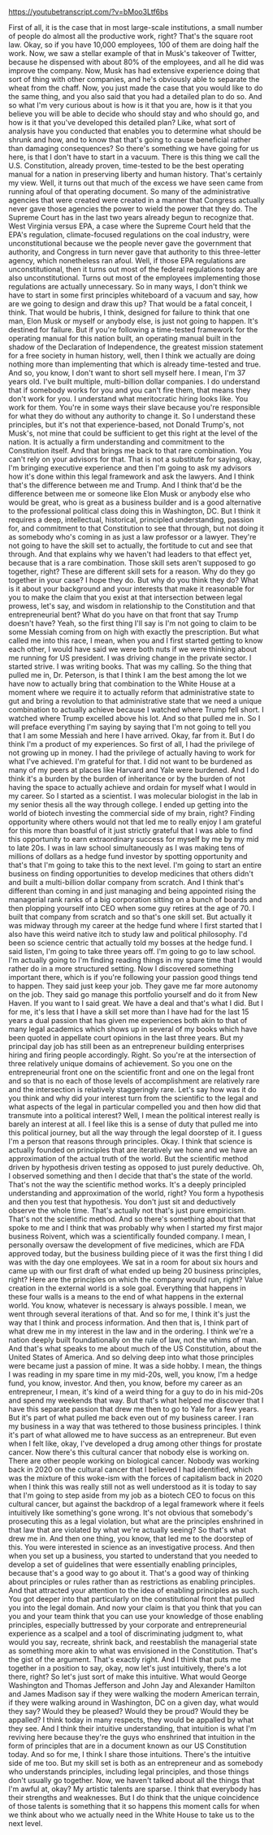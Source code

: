 https://youtubetranscript.com/?v=bMoo3Ltf6bs

 First of all, it is the case that in most large-scale institutions, a small number of people do almost all the productive work, right? That's the square root law. Okay, so if you have 10,000 employees, 100 of them are doing half the work. Now, we saw a stellar example of that in Musk's takeover of Twitter, because he dispensed with about 80% of the employees, and all he did was improve the company. Now, Musk has had extensive experience doing that sort of thing with other companies, and he's obviously able to separate the wheat from the chaff. Now, you just made the case that you would like to do the same thing, and you also said that you had a detailed plan to do so. And so what I'm very curious about is how is it that you are, how is it that you believe you will be able to decide who should stay and who should go, and how is it that you've developed this detailed plan? Like, what sort of analysis have you conducted that enables you to determine what should be shrunk and how, and to know that that's going to cause beneficial rather than damaging consequences? So there's something we have going for us here, is that I don't have to start in a vacuum. There is this thing we call the U.S. Constitution, already proven, time-tested to be the best operating manual for a nation in preserving liberty and human history. That's certainly my view. Well, it turns out that much of the excess we have seen came from running afoul of that operating document. So many of the administrative agencies that were created were created in a manner that Congress actually never gave those agencies the power to wield the power that they do. The Supreme Court has in the last two years already begun to recognize that. West Virginia versus EPA, a case where the Supreme Court held that the EPA's regulation, climate-focused regulations on the coal industry, were unconstitutional because we the people never gave the government that authority, and Congress in turn never gave that authority to this three-letter agency, which nonetheless ran afoul. Well, if those EPA regulations are unconstitutional, then it turns out most of the federal regulations today are also unconstitutional. Turns out most of the employees implementing those regulations are actually unnecessary. So in many ways, I don't think we have to start in some first principles whiteboard of a vacuum and say, how are we going to design and draw this up? That would be a fatal conceit, I think. That would be hubris, I think, designed for failure to think that one man, Elon Musk or myself or anybody else, is just not going to happen. It's destined for failure. But if you're following a time-tested framework for the operating manual for this nation built, an operating manual built in the shadow of the Declaration of Independence, the greatest mission statement for a free society in human history, well, then I think we actually are doing nothing more than implementing that which is already time-tested and true. And so, you know, I don't want to short sell myself here. I mean, I'm 37 years old. I've built multiple, multi-billion dollar companies. I do understand that if somebody works for you and you can't fire them, that means they don't work for you. I understand what meritocratic hiring looks like. You work for them. You're in some ways their slave because you're responsible for what they do without any authority to change it. So I understand these principles, but it's not that experience-based, not Donald Trump's, not Musk's, not mine that could be sufficient to get this right at the level of the nation. It is actually a firm understanding and commitment to the Constitution itself. And that brings me back to that rare combination. You can't rely on your advisors for that. That is not a substitute for saying, okay, I'm bringing executive experience and then I'm going to ask my advisors how it's done within this legal framework and ask the lawyers. And I think that's the difference between me and Trump. And I think that'd be the difference between me or someone like Elon Musk or anybody else who would be great, who is great as a business builder and is a good alternative to the professional political class doing this in Washington, DC. But I think it requires a deep, intellectual, historical, principled understanding, passion for, and commitment to that Constitution to see that through, but not doing it as somebody who's coming in as just a law professor or a lawyer. They're not going to have the skill set to actually, the fortitude to cut and see that through. And that explains why we haven't had leaders to that effect yet, because that is a rare combination. Those skill sets aren't supposed to go together, right? These are different skill sets for a reason. Why do they go together in your case? I hope they do. But why do you think they do? What is it about your background and your interests that make it reasonable for you to make the claim that you exist at that intersection between legal prowess, let's say, and wisdom in relationship to the Constitution and that entrepreneurial bent? What do you have on that front that say Trump doesn't have? Yeah, so the first thing I'll say is I'm not going to claim to be some Messiah coming from on high with exactly the prescription. But what called me into this race, I mean, when you and I first started getting to know each other, I would have said we were both nuts if we were thinking about me running for US president. I was driving change in the private sector. I started strive. I was writing books. That was my calling. So the thing that pulled me in, Dr. Peterson, is that I think I am the best among the lot we have now to actually bring that combination to the White House at a moment where we require it to actually reform that administrative state to gut and bring a revolution to that administrative state that we need a unique combination to actually achieve because I watched where Trump fell short. I watched where Trump excelled above his lot. And so that pulled me in. So I will preface everything I'm saying by saying that I'm not going to tell you that I am some Messiah and here I have arrived. Okay, far from it. But I do think I'm a product of my experiences. So first of all, I had the privilege of not growing up in money. I had the privilege of actually having to work for what I've achieved. I'm grateful for that. I did not want to be burdened as many of my peers at places like Harvard and Yale were burdened. And I do think it's a burden by the burden of inheritance or by the burden of not having the space to actually achieve and ordain for myself what I would in my career. So I started as a scientist. I was molecular biologist in the lab in my senior thesis all the way through college. I ended up getting into the world of biotech investing the commercial side of my brain, right? Finding opportunity where others would not that led me to really enjoy I am grateful for this more than boastful of it just strictly grateful that I was able to find this opportunity to earn extraordinary success for myself by me by my mid to late 20s. I was in law school simultaneously as I was making tens of millions of dollars as a hedge fund investor by spotting opportunity and that's that I'm going to take this to the next level. I'm going to start an entire business on finding opportunities to develop medicines that others didn't and built a multi-billion dollar company from scratch. And I think that's different than coming in and just managing and being appointed rising the managerial rank ranks of a big corporation sitting on a bunch of boards and then plopping yourself into CEO when some guy retires at the age of 70. I built that company from scratch and so that's one skill set. But actually it was midway through my career at the hedge fund where I first started that I also have this weird native itch to study law and political philosophy. I'd been so science centric that actually told my bosses at the hedge fund. I said listen, I'm going to take three years off. I'm going to go to law school. I'm actually going to I'm finding reading things in my spare time that I would rather do in a more structured setting. Now I discovered something important there, which is if you're following your passion good things tend to happen. They said just keep your job. They gave me far more autonomy on the job. They said go manage this portfolio yourself and do it from New Haven. If you want to I said great. We have a deal and that's what I did. But I for me, it's less that I have a skill set more than I have had for the last 15 years a dual passion that has given me experiences both akin to that of many legal academics which shows up in several of my books which have been quoted in appellate court opinions in the last three years. But my principal day job has still been as an entrepreneur building enterprises hiring and firing people accordingly. Right. So you're at the intersection of three relatively unique domains of achievement. So you one on the entrepreneurial front one on the scientific front and one on the legal front and so that is no each of those levels of accomplishment are relatively rare and the intersection is relatively staggeringly rare. Let's say how was it do you think and why did your interest turn from the scientific to the legal and what aspects of the legal in particular compelled you and then how did that transmute into a political interest? Well, I mean the political interest really is barely an interest at all. I feel like this is a sense of duty that pulled me into this political journey, but all the way through the legal doorstep of it. I guess I'm a person that reasons through principles. Okay. I think that science is actually founded on principles that are iteratively we hone and we have an approximation of the actual truth of the world. But the scientific method driven by hypothesis driven testing as opposed to just purely deductive. Oh, I observed something and then I decide that that's the state of the world. That's not the way the scientific method works. It's a deeply principled understanding and approximation of the world, right? You form a hypothesis and then you test that hypothesis. You don't just sit and deductively observe the whole time. That's actually not that's just pure empiricism. That's not the scientific method. And so there's something about that that spoke to me and I think that was probably why when I started my first major business Roivent, which was a scientifically founded company. I mean, I personally oversaw the development of five medicines, which are FDA approved today, but the business building piece of it was the first thing I did was with the day one employees. We sat in a room for about six hours and came up with our first draft of what ended up being 20 business principles, right? Here are the principles on which the company would run, right? Value creation in the external world is a sole goal. Everything that happens in these four walls is a means to the end of what happens in the external world. You know, whatever is necessary is always possible. I mean, we went through several iterations of that. And so for me, I think it's just the way that I think and process information. And then that is, I think part of what drew me in my interest in the law and in the ordering. I think we're a nation deeply built foundationally on the rule of law, not the whims of man. And that's what speaks to me about much of the US Constitution, about the United States of America. And so delving deep into what those principles were became just a passion of mine. It was a side hobby. I mean, the things I was reading in my spare time in my mid-20s, well, you know, I'm a hedge fund, you know, investor. And then, you know, before my career as an entrepreneur, I mean, it's kind of a weird thing for a guy to do in his mid-20s and spend my weekends that way. But that's what helped me discover that I have this separate passion that drew me then to go to Yale for a few years. But it's part of what pulled me back even out of my business career. I ran my business in a way that was tethered to those business principles. I think it's part of what allowed me to have success as an entrepreneur. But even when I felt like, okay, I've developed a drug among other things for prostate cancer. Now there's this cultural cancer that nobody else is working on. There are other people working on biological cancer. Nobody was working back in 2020 on the cultural cancer that I believed I had identified, which was the mixture of this woke-ism with the forces of capitalism back in 2020 when I think this was really still not as well understood as it is today to say that I'm going to step aside from my job as a biotech CEO to focus on this cultural cancer, but against the backdrop of a legal framework where it feels intuitively like something's gone wrong. It's not obvious that somebody's prosecuting this as a legal violation, but what are the principles enshrined in that law that are violated by what we're actually seeing? So that's what drew me in. And then one thing, you know, that led me to the doorstep of this. You were interested in science as an investigative process. And then when you set up a business, you started to understand that you needed to develop a set of guidelines that were essentially enabling principles, because that's a good way to go about it. That's a good way of thinking about principles or rules rather than as restrictions as enabling principles. And that attracted your attention to the idea of enabling principles as such. You got deeper into that particularly on the constitutional front that pulled you into the legal domain. And now your claim is that you think that you can you and your team think that you can use your knowledge of those enabling principles, especially buttressed by your corporate and entrepreneurial experience as a scalpel and a tool of discriminating judgment to, what would you say, recreate, shrink back, and reestablish the managerial state as something more akin to what was envisioned in the Constitution. That's the gist of the argument. That's exactly right. And I think that puts me together in a position to say, okay, now let's just intuitively, there's a lot there, right? So let's just sort of make this intuitive. What would George Washington and Thomas Jefferson and John Jay and Alexander Hamilton and James Madison say if they were walking the modern American terrain, if they were walking around in Washington, DC on a given day, what would they say? Would they be pleased? Would they be proud? Would they be appalled? I think today in many respects, they would be appalled by what they see. And I think their intuitive understanding, that intuition is what I'm reviving here because they're the guys who enshrined that intuition in the form of principles that are in a document known as our US Constitution today. And so for me, I think I share those intuitions. There's the intuitive side of me too. But my skill set is both as an entrepreneur and as somebody who understands principles, including legal principles, and those things don't usually go together. Now, we haven't talked about all the things that I'm awful at, okay? My artistic talents are sparse. I think that everybody has their strengths and weaknesses. But I do think that the unique coincidence of those talents is something that it so happens this moment calls for when we think about who we actually need in the White House to take us to the next level.
